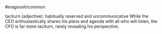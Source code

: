 #magoosh/common

taciturn (adjective): habitually reserved and uncommunicative 
While the CEO enthusiastically shares his plans and agenda with all who will listen, the CFO is far more 
taciturn, rarely revealing his perspective. 
